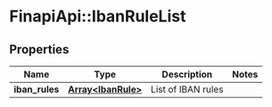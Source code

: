 # FinapiApi::IbanRuleList

## Properties
Name | Type | Description | Notes
------------ | ------------- | ------------- | -------------
**iban_rules** | [**Array&lt;IbanRule&gt;**](IbanRule.md) | List of IBAN rules | 


